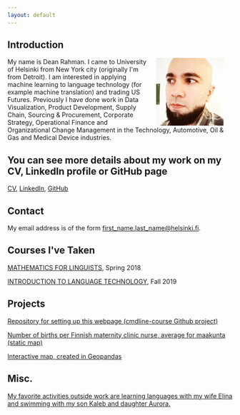 ```yaml
---
layout: default
---
```


## Introduction

<img src="assets/images/me.jpg" alt="Photo" hspace="20" width="30%" align="right"/> My name is Dean Rahman. I came to University of Helsinki from New York city (originally I'm from Detroit). I am interested in applying machine learning to language technology (for example machine translation) and trading US Futures. Previously I have done work in Data Visualization, Product Development, Supply Chain, Sourcing & Procurement, Corporate Strategy, Operational Finance and Organizational Change Management in the Technology, Automotive, Oil & Gas and Medical Device industries.

## You can see more details about my work on my CV, LinkedIn profile or GitHub page

[CV](https://www.overleaf.com/read/sgqdmjtjbcqq), [LinkedIn](https://www.linkedin.com/in/deanrahman), [GitHub](https://github.com/dean-rahman/)

## Contact

My email address is of the form first_name.last_name@helsinki.fi.

## Courses I've Taken

[MATHEMATICS FOR LINGUISTS](https://courses.helsinki.fi/en/kik-lg209/130394667), Spring 2018

[INTRODUCTION TO LANGUAGE TECHNOLOGY](https://courses.helsinki.fi/en/kik-405/130355898), Fall 2019

## Projects
[Repository for setting up this webpage (cmdline-course Github project)](https://github.com/dean-rahman/dean-rahman.github.io)

[Number of births per Finnish maternity clinic nurse, average for maakunta (static map)](https://autogis-2018.github.io/exercise-5-dean-rahman/Exercise_5_Problem_1_static_map_w_basemap.png)

[Interactive map, created in Geopandas](https://autogis-2018.github.io/exercise-5-dean-rahman/Exercise_5_Problem_2_Interactive_Map.html)

## Misc.

[My favorite activities outside work are learning languages with my wife Elina and swimming with my son Kaleb and daughter Aurora.](https://www.espoo.fi/en-US/Culture_and_sport/Sports/Sports_and_Recreation_Facilities/Swimming_halls/Leppavaara) 